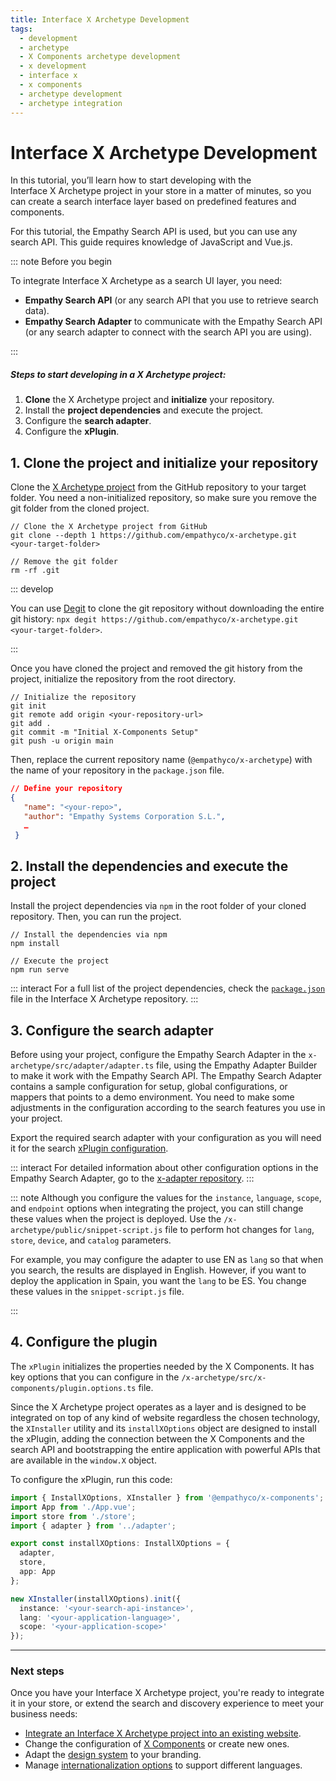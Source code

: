 ```yaml
---
title: Interface X Archetype Development
tags:
  - development
  - archetype
  - X Components archetype development
  - x development
  - interface x
  - x components
  - archetype development
  - archetype integration
---
```


# Interface X Archetype Development

In this tutorial, you’ll learn how to start developing with the Interface&nbsp;X&nbsp;Archetype
project in your store in a matter of minutes, so you can create a search interface layer based on
predefined features and components.

For this tutorial, the Empathy Search API is used, but you can use any search API. This guide
requires knowledge of JavaScript and Vue.js.

::: note Before you begin

To integrate Interface&nbsp;X&nbsp;Archetype as a search UI layer, you need:

- **Empathy Search API** (or any search API that you use to retrieve search data).
- **Empathy Search Adapter** to communicate with the Empathy Search API (or any search adapter to
  connect with the search API you are using).

:::

##### Steps to start developing in a X Archetype project:

1. **Clone** the X&nbsp;Archetype project and **initialize** your repository.
2. Install the **project dependencies** and execute the project.
3. Configure the **search adapter**.
4. Configure the **xPlugin**.

## 1. Clone the project and initialize your repository

Clone the [X Archetype project](https://github.com/empathyco/x-archetype.git) from the GitHub
repository to your target folder. You need a non-initialized repository, so make sure you remove the
git folder from the cloned project.

```batch
// Clone the X Archetype project from GitHub
git clone --depth 1 https://github.com/empathyco/x-archetype.git <your-target-folder>

// Remove the git folder
rm -rf .git
```

::: develop

You can use [Degit](https://github.com/Rich-Harris/degit) to clone the git repository without
downloading the entire git history:
`npx degit https://github.com/empathyco/x-archetype.git <your-target-folder>`.

:::

Once you have cloned the project and removed the git history from the project, initialize the
repository from the root directory.

```batch
// Initialize the repository
git init
git remote add origin <your-repository-url>
git add .
git commit -m "Initial X-Components Setup"
git push -u origin main
```

Then, replace the current repository name (`@empathyco/x-archetype`) with the name of your
repository in the `package.json` file.

```json
// Define your repository
{
   "name": "<your-repo>",
   "author": "Empathy Systems Corporation S.L.",
   …
 }

```

## 2. Install the dependencies and execute the project

Install the project dependencies via `npm` in the root folder of your cloned repository. Then, you
can run the project.

```batch
// Install the dependencies via npm
npm install

// Execute the project
npm run serve
```

::: interact For a full list of the project dependencies, check the
[`package.json`](https://github.com/empathyco/x-archetype/blob/main/package.json) file in the
Interface&nbsp;X&nbsp;Archetype repository. :::

## 3. Configure the search adapter

Before using your project, configure the Empathy Search Adapter in the
`x-archetype/src/adapter/adapter.ts` file, using the Empathy Adapter Builder to make it work with
the Empathy Search API. The Empathy Search Adapter contains a sample configuration for setup, global
configurations, or mappers that points to a demo environment. You need to make some adjustments in
the configuration according to the search features you use in your project.

Export the required search adapter with your configuration as you will need it for the search
[xPlugin configuration](web-archetype-integration-guide.md#_4-configure-the-plugin).

::: interact For detailed information about other configuration options in the Empathy Search
Adapter, go to the
[x-adapter repository](https://github.com/empathyco/x/tree/main/packages/search-adapter). :::

::: note Although you configure the values for the `instance`, `language`, `scope`, and `endpoint`
options when integrating the project, you can still change these values when the project is
deployed. Use the `/x-archetype/public/snippet-script.js` file to perform hot changes for `lang`,
`store`, `device`, and `catalog` parameters.

For example, you may configure the adapter to use EN as `lang` so that when you search, the results
are displayed in English. However, if you want to deploy the application in Spain, you want the
`lang` to be ES. You change these values in the `snippet-script.js` file.

:::

## 4. Configure the plugin

The `xPlugin` initializes the properties needed by the X&nbsp;Components. It has key options that
you can configure in the `/x-archetype/src/x-components/plugin.options.ts` file.

Since the X&nbsp;Archetype project operates as a layer and is designed to be integrated on top of
any kind of website regardless the chosen technology, the `XInstaller` utility and its
`installXOptions` object are designed to install the xPlugin, adding the connection between the
X&nbsp;Components and the search API and bootstrapping the entire application with powerful APIs
that are available in the `window.X` object.

To configure the xPlugin, run this code:

```typescript
import { InstallXOptions, XInstaller } from '@empathyco/x-components';
import App from './App.vue';
import store from './store';
import { adapter } from '../adapter';

export const installXOptions: InstallXOptions = {
  adapter,
  store,
  app: App
};

new XInstaller(installXOptions).init({
  instance: '<your-search-api-instance>',
  lang: '<your-application-language>',
  scope: '<your-application-scope>'
});
```

---

### Next steps

Once you have your Interface&nbsp;X&nbsp;Archetype project, you're ready to integrate it in your
store, or extend the search and discovery experience to meet your business needs:

- [Integrate an Interface&nbsp;X&nbsp;Archetype project into an existing website](web-archetype-integration-guide.md).
- Change the configuration of [X Components](web-use-x-components-guide.md) or create new ones.
- Adapt the
  [design system](https://github.com/empathyco/x/blob/main/packages/x-components/contributing/design-system.md)
  to your branding.
- Manage
  [internationalization options](https://github.com/empathyco/x-archetype/blob/main/docs/i18n.md) to
  support different languages.

<!-- add links to design system and internationalization content pages when ready-->
